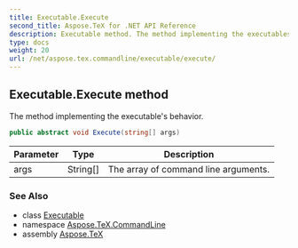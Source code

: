 ```yaml
---
title: Executable.Execute
second_title: Aspose.TeX for .NET API Reference
description: Executable method. The method implementing the executables behavior
type: docs
weight: 20
url: /net/aspose.tex.commandline/executable/execute/
---
```

## Executable.Execute method

The method implementing the executable's behavior.

```csharp
public abstract void Execute(string[] args)
```

| Parameter | Type | Description |
| --- | --- | --- |
| args | String[] | The array of command line arguments. |

### See Also

* class [Executable](../)
* namespace [Aspose.TeX.CommandLine](../../executable/)
* assembly [Aspose.TeX](../../../)


